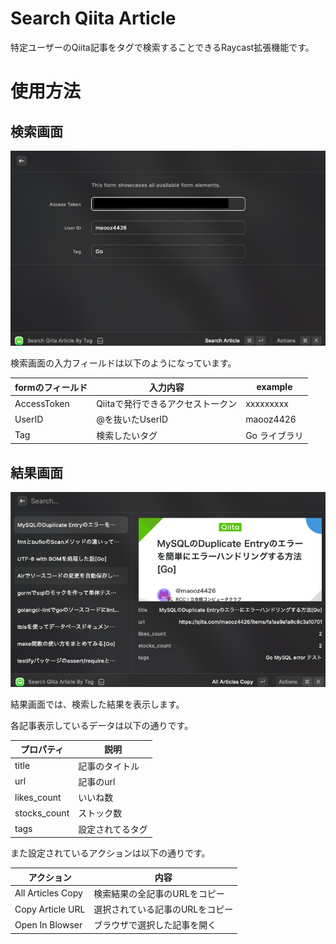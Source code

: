 # Search Qiita Article

特定ユーザーのQiita記事をタグで検索することできるRaycast拡張機能です。

# 使用方法
## 検索画面
![form](assets/form.png)

検索画面の入力フィールドは以下のようになっています。

|formのフィールド|入力内容|example
|---|---|---
|AccessToken|Qiitaで発行できるアクセストークン|xxxxxxxxx
|UserID|@を抜いたUserID|maooz4426
|Tag|検索したいタグ|Go ライブラリ



## 結果画面

![result](assets/result.png)

結果画面では、検索した結果を表示します。

各記事表示しているデータは以下の通りです。

|プロパティ|説明
|---|---
|title|記事のタイトル
|url|記事のurl
|likes_count|いいね数
|stocks_count|ストック数
|tags|設定されてるタグ

また設定されているアクションは以下の通りです。

| アクション             |内容
|-------------------|---
| All Articles Copy |検索結果の全記事のURLをコピー
| Copy Article URL  |選択されている記事のURLをコピー
| Open In Blowser|ブラウザで選択した記事を開く

